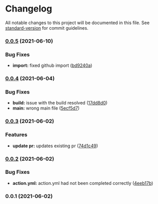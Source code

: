 # Changelog

All notable changes to this project will be documented in this file. See [standard-version](https://github.com/conventional-changelog/standard-version) for commit guidelines.

### [0.0.5](https://github.com/metrisk/bump-release-pr/compare/v0.0.4...v0.0.5) (2021-06-10)


### Bug Fixes

* **import:** fixed github import ([bd9240a](https://github.com/metrisk/bump-release-pr/commit/bd9240a05faea36d5e190f3fb4b2d16ac83c18c5))

### [0.0.4](https://github.com/metrisk/bump-release-pr/compare/v0.0.3...v0.0.4) (2021-06-04)


### Bug Fixes

* **build:** issue with the build resolved ([17dd8d0](https://github.com/metrisk/bump-release-pr/commit/17dd8d070f6f3e4307797db067f3128c3132f2f5))
* **main:** wrong main file ([5ecf5d7](https://github.com/metrisk/bump-release-pr/commit/5ecf5d7b6b0fcf38be3dffe89dcc8b5b24d3498d))

### [0.0.3](https://github.com/metrisk/bump-release-pr/compare/v0.0.2...v0.0.3) (2021-06-02)


### Features

* **update pr:** updates existing pr ([74d1c49](https://github.com/metrisk/bump-release-pr/commit/74d1c49ee0389798c2d8bb80b7c1021f7377e3f1))

### [0.0.2](https://github.com/metrisk/bump-release-pr/compare/v0.0.1...v0.0.2) (2021-06-02)


### Bug Fixes

* **action.yml:** action.yml had not been completed correctly ([4eeb17b](https://github.com/metrisk/bump-release-pr/commit/4eeb17b0e0723312cda112f56fece4962c41dff5))

### 0.0.1 (2021-06-02)
